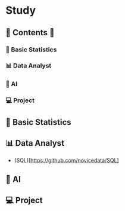 # Study


## 📃 Contents 📃
### 📏 Basic Statistics
### 📊 Data Analyst
### 🎩 AI
### 💻 Project

## 📏 Basic Statistics

## 📊 Data Analyst
* (SQL)[https://github.com/novicedata/SQL]

## 🎩 AI

## 💻 Project
